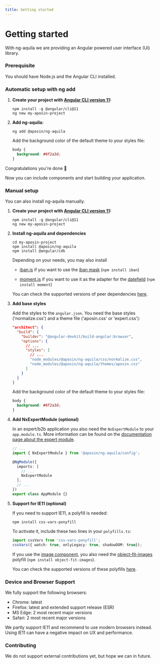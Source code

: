 ```yaml
---
title: Getting started
---
```


# Getting started
With ng-aquila we are providing an Angular powered user interface (UI) library.

### Prerequisite
You should have Node.js and the Angular CLI installed.

### Automatic setup with ng add

1. **Create your project with [Angular CLI version 11](https://cli.angular.io/):**

    ```console
    npm install -g @angular/cli@11
    ng new my-aposin-project
    ```

2. **Add ng-aquila:**

    ```console
    ng add @aposin/ng-aquila
    ```

    Add the background color of the default theme to your styles file:

    ```scss
    body {
      background: #0f2a3d;
    }
    ```

Congratulations you're done 💪 

Now you can include components and start building your application.

### Manual setup

You can also install ng-aquila manually.

1. **Create your project with [Angular CLI version 11](https://cli.angular.io/):**

    ```
    npm install -g @angular/cli@11
    ng new my-aposin-project
    ```

2. **Install ng-aquila and dependencies**

    ```
    cd my-aposin-project
    npm install @aposin/ng-aquila
    npm install @angular/cdk
    ```

    Depending on your needs, you may also install

    - [iban.js](https://github.com/arhs/iban.js/) if you want to use the [iban mask](./documentation/mask/overview#iban-mask) (`npm install iban`)

    - [moment.js](https://github.com/moment/moment) if you want to use it as the adapter for the [datefield](./documentation/datefield/overview) (`npm install moment`)

    You can check the supported versions of peer dependencies [here](https://github.com/aposin/ng-aquila/blob/main/projects/ng-aquila/src/package.json).

3. **Add base styles**

    Add the styles to the `angular.json`. You need the base styles ('normalize.css') and a theme file ('aposin.css' or 'expert.css'):

    ```json
    "architect": {
      "build": {
        "builder": "@angular-devkit/build-angular:browser",
        "options": {
          // ...
          "styles": [
            // ...
            "node_modules/@aposin/ng-aquila/css/normalize.css",
            "node_modules/@aposin/ng-aquila/themes/aposin.css"
          ]
        }
      }
    }
    ```

    Add the background color of the default theme to your styles file:

    ```css
    body {
      background: #0f2a3d;
    }
    ```

4. **Add NxExpertModule (optional)**

    In an expert/b2b application you also need the `NxExpertModule` to your `app.module.ts`. More information can be found on the [documentation page about the expert module](./documentation/config/overview).

    ```ts
    // ...
    import { NxExpertModule } from '@aposin/ng-aquila/config';

    @NgModule({
      imports: [
        // ...
        NxExpertModule
      ],
      // ...
    })
    export class AppModule {}
    ```

5. **Support for IE11 (optional)**

    If you need to support IE11, a polyfill is needed:

    ```
    npm install css-vars-ponyfill
    ```

    To activate it, include these two lines in your `polyfills.ts`:

    ```ts
    import cssVars from 'css-vars-ponyfill';
    cssVars({ watch: true, onlyLegacy: true, shadowDOM: true});
    ```

    If you use the [image component](./documentation/image/overview), you also need the [object-fit-images](https://github.com/fregante/object-fit-images) polyfill (`npm install object-fit-images`).

    You can check the supported versions of these polyfills [here](https://github.com/aposin/ng-aquila/blob/main/projects/ng-aquila/src/package.json).


### Device and Browser Support
We fully support the following browsers:

- Chrome: latest
- Firefox: latest and extended support release (ESR)
- MS Edge: 2 most recent major versions
- Safari: 2 most recent major versions

We partly support IE11 and recommend to use modern browsers instead. Using IE11 can have a negative impact on UX and performance. 

### Contributing
We do not support external contributions yet, but hope we can in future. 
